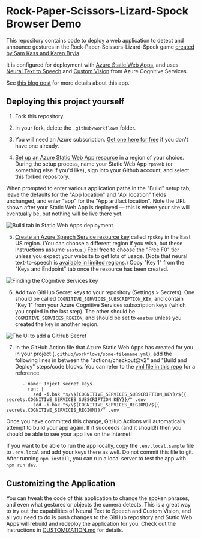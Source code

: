 # Rock-Paper-Scissors-Lizard-Spock Browser Demo

This repository contains code to deploy a web application to detect and announce gestures in the Rock-Paper-Scissors-Lizard-Spock game [created by Sam Kass and Karen Bryla](http://www.samkass.com/theories/RPSSL.html).

It is configured for deployment with [Azure Static Web
Apps](https://docs.microsoft.com/azure/static-web-apps/overview?WT.mc_id=iot-0000-emwalker),
and uses [Neural Text to
Speech](https://docs.microsoft.com/azure/cognitive-services/speech-service/text-to-speech?WT.mc_id=iot-0000-emwalker)
and [Custom
Vision](https://docs.microsoft.com/azure/cognitive-services/custom-vision-service/home?WT.mc_id=iot-0000-emwalker)
from Azure Cognitive Services.

See [this blog post](https://aka.ms/rpsweb) for more details about this app.

## Deploying this project yourself

1. Fork this repository.

2. In your fork, delete the `.github/workflows` folder.

3. You will need an Azure subscription. [Get one here for free](https://azure.com/free/?WT.mc_id=iot-0000-emwalker) if you don't have one already.

4. [Set up an Azure Static Web App resource](https://docs.microsoft.com/azure/static-web-apps/getting-started?tabs=vanilla-javascript&WT.mc_id=iot-0000-emwalker#create-a-static-web-app) in a region of your choice. During the setup process, name your Static Web App `rpsweb` (or something else if you'd like), sign into your Github account, and select this forked repository.

When prompted to enter various application paths in the "Build" setup tab, leave the defaults for the "App location" and "Api location" fields unchanged, and enter "app" for the "App artifact location". Note the URL shown after your Static Web App is deployed — this is where your site will eventually be, but nothing will be live there yet.

![Build tab in Static Web Apps deployment](img/aswa-build-step.png)

5. [Create an Azure Speech Service resource key](https://docs.microsoft.com/azure/cognitive-services/speech-service/get-started?WT.mc_id=iot-0000-emwalker) called `rpskey` in the East US region. (You can choose a different region if you wish, but these instructions assume `eastus`.) Feel free to choose the "Free F0" tier unless you expect your website to get lots of usage. (Note that neural text-to-speech is [available in limited regions](https://docs.microsoft.com/azure/cognitive-services/speech-service/regions?WT.mc_id=iot-0000-emwalker#standard-and-neural-voices).) Copy "Key 1" from the "Keys and Endpoint" tab once the resource has been created.

![Finding the Cognitive Services key](img/cogserv-key.png)

6. Add two GitHub Secret keys to your repository (Settings > Secrets). One should be called `COGNITIVE_SERVICES_SUBSCRIPTION_KEY`, and contain "Key 1" from your Azure Cognitive Services subscription keys (which you copied in the last step). The other should be `COGNITIVE_SERVICES_REGION`, and should be set to `eastus` unless you created the key in another region.

![The UI to add a GitHub Secret](img/github-secrets.png)

7. In the GitHub Action file that Azure Static Web Apps has created for you in your project (`.github/workflows/some-filename.yml`), add the following lines in between the "actions/checkout@v2" and "Build and Deploy" steps/code blocks. You can refer to the [yml file in this repo](https://github.com/lazerwalker/neural-tts-sample/blob/main/.github/workflows/azure-static-web-apps-victorious-coast-06aa4f30f.yml#L21-L24) for a reference.

```
      - name: Inject secret keys
        run: |
          sed -i.bak "s/\$(COGNITIVE_SERVICES_SUBSCRIPTION_KEY)/${{ secrets.COGNITIVE_SERVICES_SUBSCRIPTION_KEY}}/" .env
          sed -i.bak "s/\$(COGNITIVE_SERVICES_REGION)/${{ secrets.COGNITIVE_SERVICES_REGION}}/" .env
```

Once you have committed this change, GitHub Actions will automatically attempt to build your app again. If it succeeds (and it should!) then you should be able to see your app live on the Internet!

If you want to be able to run the app locally, copy the `.env.local.sample` file to `.env.local` and add your keys there as well. Do not commit this file to git. After running `npm install`, you can run a local server to test the app with `npm run dev`.

## Customizing the Application

You can tweak the code of this application to change the spoken phrases, and
even what gestures or objects the camera detects. This is a great way to try out
the capabilities of Neural Text to Speech and Custom Vision, and all you need to
do is push changes to the GitHub repository and Static Web Apps will rebuild and
redeploy the application for you. Check out the instructions in
[CUSTOMIZATION.md](CUSTOMIZATION.md) for details.
